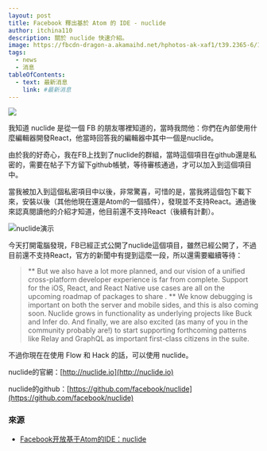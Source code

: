 ```yaml
---
layout: post
title: Facebook 釋出基於 Atom 的 IDE - nuclide
author: itchina110
description: 關於 nuclide 快速介紹。
image: https://fbcdn-dragon-a.akamaihd.net/hphotos-ak-xaf1/t39.2365-6/11414360_1436232903366096_731191817_n.jpg
tags:
  - news
  - 消息
tableOfContents:
  - text: 最新消息
    link: #最新消息
---
```


![](https://fbcdn-dragon-a.akamaihd.net/hphotos-ak-xaf1/t39.2365-6/11414360_1436232903366096_731191817_n.jpg)

我知道 nuclide 是從一個 FB 的朋友哪裡知道的，當時我問他：你們在內部使用什麼編輯器開發React，他當時回答我的編輯器中其中一個是nuclide。

由於我的好奇心，我在FB上找到了nuclide的群組，當時這個項目在github還是私密的，需要在帖子下方留下github帳號，等待審核通過，才可以加入到這個項目中。

當我被加入到這個私密項目中以後，非常驚喜，可惜的是，當我將這個包下載下來，安裝以後（其他他現在還是Atom的一個插件），發現並不支持React。通過後來認真閱讀他的介紹才知道，他目前還不支持React（後續有計劃）。

![nuclide演示](http://img.w3ctech.com/11414345_431396967032756_1960320140_n.gif)

今天打開電腦發現，FB已經正式公開了nuclide這個項目，雖然已經公開了，不過目前還不支持React，官方的新聞中有提到這麼一段，所以還需要繼續等待：

> ** But we also have a lot more planned, and our vision of a unified cross-platform developer experience is far from complete. Support for the iOS, React, and React Native use cases are all on the upcoming roadmap of packages to share . ** We know debugging is important on both the server and mobile sides, and this is also coming soon. Nuclide grows in functionality as underlying projects like Buck and Infer do. And finally, we are also excited (as many of you in the community probably are!) to start supporting forthcoming patterns like Relay and GraphQL as important first-class citizens in the suite.

不過你現在在使用 Flow 和 Hack 的話，可以使用 nuclide。

nuclide的官網：[http://nuclide.io](http://nuclide.io)

nuclide的github：[https://github.com/facebook/nuclide](https://github.com/facebook/nuclide)

### 來源

 * [Facebook开放基于Atom的IDE：nuclide](http://www.w3ctech.com/topic/1402)